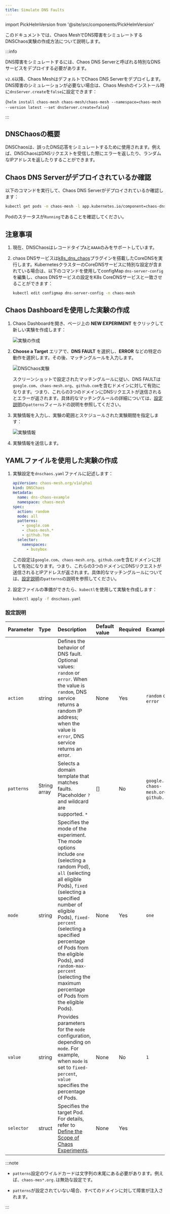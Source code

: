 ```yaml
---
title: Simulate DNS Faults
---
```


import PickHelmVersion from '@site/src/components/PickHelmVersion'

このドキュメントでは、Chaos MeshでDNS障害をシミュレートするDNSChaos実験の作成方法について説明します。

:::info

DNS障害をシミュレートするには、Chaos DNS Serverと呼ばれる特別なDNSサービスをデプロイする必要があります。

`v2.6`以降、Chaos MeshはデフォルトでChaos DNS Serverをデプロイします。DNS障害のシミュレーションが必要ない場合は、Chaos Meshのインストール時に`dnsServer.create`を`false`に設定できます：

<PickHelmVersion>{`helm install chaos-mesh chaos-mesh/chaos-mesh --namespace=chaos-mesh --version latest --set dnsServer.create=false`}</PickHelmVersion>

:::

## DNSChaosの概要

DNSChaosは、誤ったDNS応答をシミュレートするために使用されます。例えば、DNSChaosはDNSリクエストを受信した際にエラーを返したり、ランダムなIPアドレスを返したりすることができます。

## Chaos DNS Serverがデプロイされているか確認

以下のコマンドを実行して、Chaos DNS Serverがデプロイされているか確認します：

```bash
kubectl get pods -n chaos-mesh -l app.kubernetes.io/component=chaos-dns-server
```

Podのステータスが`Running`であることを確認してください。

## 注意事項

1. 現在、DNSChaosはレコードタイプ`A`と`AAAA`のみをサポートしています。

2. chaos DNSサービスは[k8s_dns_chaos](https://github.com/chaos-mesh/k8s_dns_chaos)プラグインを搭載したCoreDNSを実行します。KubernetesクラスターのCoreDNSサービスに特別な設定が含まれている場合は、以下のコマンドを使用してconfigMap `dns-server-config`を編集し、chaos DNSサービスの設定をK8s CoreDNSサービスと一致させることができます：

   ```bash
   kubectl edit configmap dns-server-config -n chaos-mesh
   ```

## Chaos Dashboardを使用した実験の作成

1. Chaos Dashboardを開き、ページ上の **NEW EXPERIMENT** をクリックして新しい実験を作成します：

   ![実験の作成](./img/create-new-exp.png)

2. **Choose a Target** エリアで、**DNS FAULT** を選択し、**ERROR** などの特定の動作を選択します。その後、マッチングルールを入力します。

   ![DNSChaos実験](./img/dnschaos-exp.png)

   スクリーンショットで設定されたマッチングルールに従い、DNS FAULTは`google.com`、`chaos-mesh.org`、`github.com`を含むドメインに対して有効になります。つまり、これらの3つのドメインにDNSリクエストが送信されるとエラーが返されます。具体的なマッチングルールの詳細については、[設定説明](#configuration-description)の`patterns`フィールドの説明を参照してください。

3. 実験情報を入力し、実験の範囲とスケジュールされた実験期間を指定します：

   ![実験情報](./img/exp-info.png)

4. 実験情報を送信します。

## YAMLファイルを使用した実験の作成

1. 実験設定を`dnschaos.yaml`ファイルに記述します：

   ```yaml
   apiVersion: chaos-mesh.org/v1alpha1
   kind: DNSChaos
   metadata:
     name: dns-chaos-example
     namespace: chaos-mesh
   spec:
     action: random
     mode: all
     patterns:
       - google.com
       - chaos-mesh.*
       - github.?om
     selector:
       namespaces:
         - busybox
   ```

   この設定は`google.com`、`chaos-mesh.org`、`github.com`を含むドメインに対して有効になります。つまり、これらの3つのドメインにDNSリクエストが送信されるとIPアドレスが返されます。具体的なマッチングルールについては、[設定説明](#configuration-description)の`patterns`の説明を参照してください。

2. 設定ファイルの準備ができたら、`kubectl`を使用して実験を作成します：

   ```bash
   kubectl apply -f dnschaos.yaml
   ```

### 設定説明

| Parameter | Type | Description | Default value | Required | Example |
| :-- | :-- | :-- | :-- | :-- | :-- |
| `action` | string | Defines the behavior of DNS fault. Optional values: `random` or `error`. When the value is `random`, DNS service returns a random IP address; when the value is `error`, DNS service returns an error. | None | Yes | `random` or `error` |
| `patterns` | String array | Selects a domain template that matches faults. Placeholder `?` and wildcard are supported. `*` | [] | No | `google.com`, `chaos-mesh.org`, `github.com` |
| `mode` | string | Specifies the mode of the experiment. The mode options include `one` (selecting a random Pod), `all` (selecting all eligible Pods), `fixed` (selecting a specified number of eligible Pods), `fixed-percent` (selecting a specified percentage of Pods from the eligible Pods), and `random-max-percent` (selecting the maximum percentage of Pods from the eligible Pods). | None | Yes | `one` |
| `value` | string | Provides parameters for the `mode` configuration, depending on `mode`. For example, when `mode` is set to `fixed-percent`, `value` specifies the percentage of Pods. | None | No | `1` |
| `selector` | struct | Specifies the target Pod. For details, refer to [Define the Scope of Chaos Experiments](./define-chaos-experiment-scope.md). | None | Yes |  |

:::note

- `patterns`設定のワイルドカードは文字列の末尾にある必要があります。例えば、`chaos-mes*.org.`は無効な設定です。

- `patterns`が設定されていない場合、すべてのドメインに対して障害が注入されます。

:::